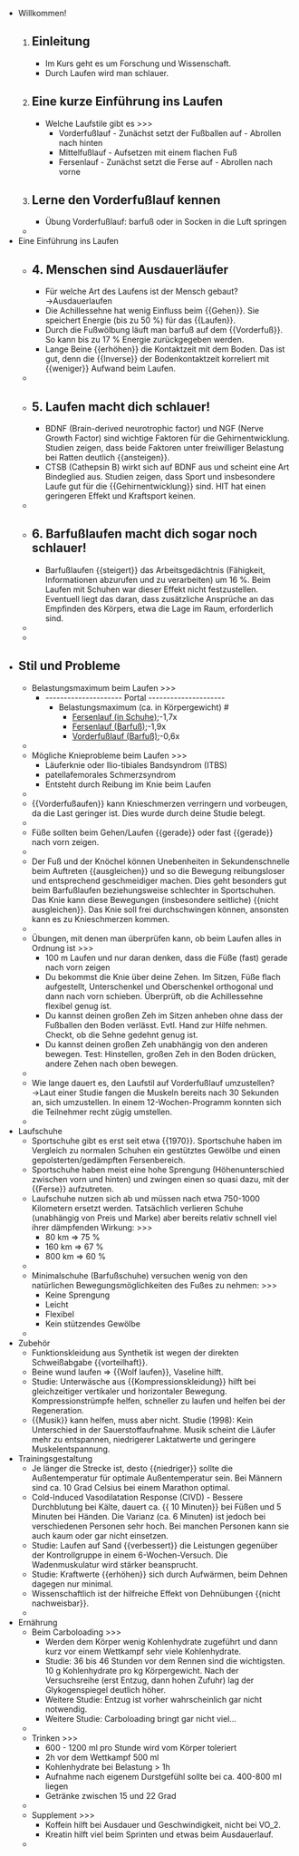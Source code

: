 - Willkommen!
    1. ## Einleitung
        - Im Kurs geht es um Forschung und Wissenschaft.
        - Durch Laufen wird man schlauer.
    2. ## Eine kurze Einführung ins Laufen
        - Welche Laufstile gibt es >>>
            - Vorderfußlauf - Zunächst setzt der Fußballen auf - Abrollen nach hinten
            - Mittelfußlauf - Aufsetzen mit einem flachen Fuß
            - Fersenlauf - Zunächst setzt die Ferse auf - Abrollen nach vorne
    3. ## Lerne den Vorderfußlauf kennen
        - Übung Vorderfußlauf: barfuß oder in Socken in die Luft springen
    - 
- Eine Einführung ins Laufen
    - ## 4. Menschen sind Ausdauerläufer
        - Für welche Art des Laufens ist der Mensch gebaut?→Ausdauerlaufen
        - Die Achillessehne hat wenig Einfluss beim {{Gehen}}. Sie speichert Energie (bis zu 50 %) für das {{Laufen}}.
        - Durch die Fußwölbung läuft man barfuß auf dem {{Vorderfuß}}. So kann bis zu 17 % Energie zurückgegeben werden. 
        - Lange Beine {{erhöhen}} die Kontaktzeit mit dem Boden. Das ist gut, denn die {{Inverse}} der Bodenkontaktzeit korreliert mit {{weniger}} Aufwand beim Laufen.
    - 
    - ## 5. Laufen macht dich schlauer!
        - BDNF (Brain-derived neurotrophic factor) und NGF (Nerve Growth Factor) sind wichtige Faktoren für die Gehirnentwicklung. Studien zeigen, dass beide Faktoren unter freiwilliger Belastung bei Ratten deutlich {{ansteigen}}.  
        - CTSB (Cathepsin B) wirkt sich auf BDNF aus und scheint eine Art Bindeglied aus. Studien zeigen, dass Sport und insbesondere Laufe gut für die {{Gehirnentwicklung}} sind. HIT hat einen geringeren Effekt und Kraftsport keinen. 
    - 
    - ## 6. Barfußlaufen macht dich sogar noch schlauer!
        - Barfußlaufen {{steigert}} das Arbeitsgedächtnis (Fähigkeit, Informationen abzurufen und zu verarbeiten) um 16 %. Beim Laufen mit Schuhen war dieser Effekt nicht festzustellen. Eventuell liegt das daran, dass zusätzliche Ansprüche an das Empfinden des Körpers, etwa die Lage im Raum, erforderlich sind.
    - 
    - 
- Stil und Probleme
    - 
    - Belastungsmaximum beim Laufen >>>
        - --------------------- Portal ---------------------
            - Belastungsmaximum (ca. in Körpergewicht) #
                - [Fersenlauf (in Schuhe)](Udemy%20-%20Effizient%20Laufen/Stil%20und%20Probleme/Belastungsmaximum%20beim%20Laufen/Untitled/Untitled/Fersenlauf%20(in%20Schuhe).md);-1,7x
                - [Fersenlauf (Barfuß)](Udemy%20-%20Effizient%20Laufen/Stil%20und%20Probleme/Belastungsmaximum%20beim%20Laufen/Untitled/Untitled/Fersenlauf%20(Barfu%C3%9F).md);-1,9x
                - [Vorderfußlauf (Barfuß)](Udemy%20-%20Effizient%20Laufen/Stil%20und%20Probleme/Belastungsmaximum%20beim%20Laufen/Untitled/Untitled/Vorderfu%C3%9Flauf%20(Barfu%C3%9F).md);-0,6x
    - 
    - Mögliche Knieprobleme beim Laufen >>>
        - Läuferknie oder Ilio-tibiales Bandsyndrom (ITBS)
        - patellafemorales Schmerzsyndrom
        - Entsteht durch Reibung im Knie beim Laufen
    - 
    - {{Vorderfußaufen}} kann Knieschmerzen verringern und vorbeugen, da die Last geringer ist. Dies wurde durch deine Studie belegt.
    - 
    - Füße sollten beim Gehen/Laufen {{gerade}} oder fast  {{gerade}} nach vorn zeigen.
    - 
    - Der Fuß und der Knöchel können Unebenheiten in Sekundenschnelle beim Auftreten {{ausgleichen}} und so die Bewegung reibungsloser und entsprechend geschmeidiger machen. Dies geht besonders gut beim Barfußlaufen beziehungsweise schlechter in Sportschuhen. Das Knie kann diese Bewegungen (insbesondere seitliche) {{nicht ausgleichen}}. Das Knie soll frei durchschwingen können, ansonsten kann es zu Knieschmerzen kommen.
    - 
    - Übungen, mit denen man überprüfen kann, ob beim Laufen alles in Ordnung ist >>>
        - 100 m Laufen und nur daran denken, dass die Füße (fast) gerade nach vorn zeigen
        - Du bekommst die Knie über deine Zehen. Im Sitzen, Füße flach aufgestellt, Unterschenkel und Oberschenkel orthogonal und dann nach vorn schieben. Überprüft, ob die Achillessehne flexibel genug ist.
        - Du kannst deinen großen Zeh im Sitzen anheben ohne dass der Fußballen den Boden verlässt. Evtl. Hand zur Hilfe nehmen. Checkt, ob die Sehne gedehnt genug ist.
        - Du kannst deinen großen Zeh unabhängig von den anderen bewegen. Test: Hinstellen, großen Zeh in den Boden drücken, andere Zehen nach oben bewegen.
    - 
    - Wie lange dauert es, den Laufstil auf Vorderfußlauf umzustellen?→Laut einer Studie fangen die Muskeln bereits nach 30 Sekunden an, sich umzustellen. In einem 12-Wochen-Programm konnten sich die Teilnehmer recht zügig umstellen.
    - 
- Laufschuhe
    - Sportschuhe gibt es erst seit etwa {{1970}}. Sportschuhe haben im Vergleich zu normalen Schuhen ein gestütztes Gewölbe und einen gepolsterten/gedämpften Fersenbereich.
    - Sportschuhe haben meist eine hohe Sprengung (Höhenunterschied zwischen vorn und hinten) und zwingen einen so quasi dazu, mit der {{Ferse}} aufzutreten.
    - Laufschuhe nutzen sich ab und müssen nach etwa 750-1000 Kilometern ersetzt werden. Tatsächlich verlieren Schuhe (unabhängig von Preis und Marke) aber bereits relativ schnell viel ihrer dämpfenden Wirkung: >>>
        - 80 km ⇒ 75 %
        - 160 km ⇒ 67 %
        - 800 km ⇒ 60 %
    - 
    - Minimalschuhe (Barfußschuhe) versuchen wenig von den natürlichen Bewegungsmöglichkeiten des Fußes zu nehmen: >>>
        - Keine Sprengung
        - Leicht
        - Flexibel
        - Kein stützendes Gewölbe
    - 
- Zubehör
    - Funktionskleidung aus Synthetik ist wegen der direkten Schweißabgabe {{vorteilhaft}}.
    - Beine wund laufen ⇒ {{Wolf laufen}}, Vaseline hilft.
    - Studie: Unterwäsche aus {{Kompressionskleidung}} hilft bei gleichzeitiger vertikaler und horizontaler Bewegung. Kompressionstrümpfe helfen, schneller zu laufen und helfen bei der Regeneration.
    - {{Musik}} kann helfen, muss aber nicht. Studie (1998): Kein Unterschied in der Sauerstoffaufnahme. Musik scheint die Läufer mehr zu entspannen, niedrigerer Laktatwerte und geringere Muskelentspannung.
- Trainingsgestaltung
    - Je länger die Strecke ist, desto {{niedriger}} sollte die Außentemperatur für optimale Außentemperatur sein. Bei Männern sind ca. 10 Grad Celsius bei einem Marathon optimal.
    - Cold-Induced Vasodilatation Response (CIVD) - Bessere Durchblutung bei Kälte, dauert ca. {{ 10 Minuten}} bei Füßen und 5 Minuten bei Händen. Die Varianz (ca. 6 Minuten) ist jedoch bei verschiedenen Personen sehr hoch. Bei manchen Personen kann sie auch kaum oder gar nicht einsetzen.
    - Studie: Laufen auf Sand {{verbessert}} die Leistungen gegenüber der Kontrollgruppe in einem 6-Wochen-Versuch. Die Wadenmuskulatur wird stärker beansprucht.
    - Studie: Kraftwerte {{erhöhen}} sich durch Aufwärmen, beim Dehnen dagegen nur minimal. 
    - Wissenschaftlich ist der hilfreiche Effekt von Dehnübungen {{nicht nachweisbar}}.
    - 
- Ernährung
    - Beim Carboloading >>>
        - Werden dem Körper wenig Kohlenhydrate zugeführt und dann kurz vor einem Wettkampf sehr viele Kohlenhydrate. 
        - Studie: 36 bis 46 Stunden vor dem Rennen sind die wichtigsten. 10 g Kohlenhydrate pro kg Körpergewicht. Nach der Versuchsreihe (erst Entzug, dann hohen Zufuhr) lag der Glykogenspiegel deutlich höher. 
        - Weitere Studie: Entzug ist vorher wahrscheinlich gar nicht notwendig.
        - Weitere Studie: Carboloading bringt gar nicht viel...
    - 
    - Trinken >>>
        - 600 - 1200 ml pro Stunde wird vom Körper toleriert
        - 2h vor dem Wettkampf 500 ml
        - Kohlenhydrate bei Belastung > 1h
        - Aufnahme nach eigenem Durstgefühl sollte bei ca. 400-800 ml liegen
        - Getränke zwischen 15 und 22 Grad
    - 
    - Supplement >>>
        - Koffein hilft bei Ausdauer und Geschwindigkeit, nicht bei VO_2.
        - Kreatin hilft viel beim Sprinten und etwas beim Ausdauerlauf.
    - 
